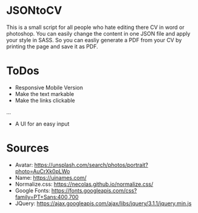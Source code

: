 # JSONtoCV
This is a small script for all people who hate editing there CV in word or photoshop. You can easily change the content in one JSON file and apply your style in SASS. So you can easliy generate a PDF from your CV by printing the page and save it as PDF.

# ToDos
* Responsive Mobile Version
* Make the text markable
* Make the links clickable

...
* A UI for an easy input


# Sources
* Avatar: https://unsplash.com/search/photos/portrait?photo=AuCrXk0pLWo
* Name: https://uinames.com/
* Normalize.css: https://necolas.github.io/normalize.css/
* Google Fonts: https://fonts.googleapis.com/css?family=PT+Sans:400,700
* JQuery: https://ajax.googleapis.com/ajax/libs/jquery/3.1.1/jquery.min.js
